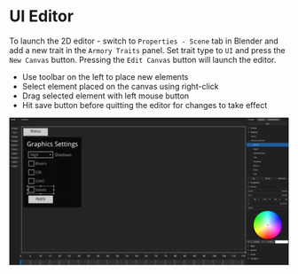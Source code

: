 # UI Editor

To launch the 2D editor - switch to `Properties - Scene` tab in Blender and add a new trait in the `Armory Traits` panel. Set trait type to `UI` and press the `New Canvas` button. Pressing the `Edit Canvas` button will launch the editor.

- Use toolbar on the left to place new elements
- Select element placed on the canvas using right-click
- Drag selected element with left mouse button
- Hit save button before quitting the editor for changes to take effect

![](/essentials/img/armory2d.png)
